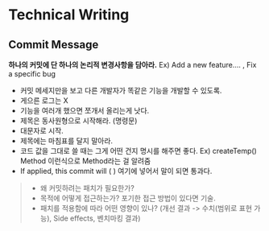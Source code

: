 # Technical Writing

## Commit Message

<b>하나의 커밋에 단 하나의 논리적 변경사항을 담아라.</b>
Ex) Add a new feature….  ,  Fix a specific bug





- 커밋 메세지만을 보고 다른 개발자가 똑같은 기능을 개발할 수 있도록.
- 게으른 로그는 X
- 기능을 여러개 했으면 쪼개서 올리는게 낫다.
- 제목은 동사원형으로 시작해라. (명령문)
- 대문자로 시작.
- 제목에는 마침표를 달지 말아라.
- 코드 값을 그대로 쓸 때는 그게 어떤 건지 명시를 해주면 좋다. Ex) createTemp() Method 이런식으로 Method라는 걸 알려줌
- If applied, this commit will (     ) 여기에 넣어서 말이 되면 통과다.



> - 왜 커밋하려는 패치가 필요한가?<br>
> - 목적에 어떻게 접근하는가? 포기한 접근 방법이 있다면 기술.<br>
> - 패치를 적용함에 따라 어떤 영향이 있나? (개선 결과 -> 수치(범위로 표현 가능), Side effects, 벤치마킹 결과)<br>
